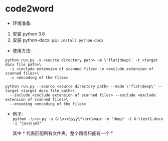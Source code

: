 # code2word

- 环境准备:
1. 安装 python 3.6
2. 安装 python-docx: `pip install python-docx`

- 使用方法:
```
python run.py -s <source directory path> -m \'flat|deep\' -t <target docx file path>\
  -i <include extension of scanned files> -e <exclude extension of scanned files>\
  -c <encoding of the files>
```

```
python run.py --source <source directory path> --mode \'flat|deep\' --target <target docx file path>\
  --include <include extension of scanned files> --exclude <exclude extension of scanned files>\
  --encoding <encoding of the files>
```

- 例子:\
`python .\run.py -s G:\xxx\yyy\*\src\main -m "deep" -t G:\test1.docx -i "java|yml"`

  其中 * 代表匹配所有文件夹，整个路径只能有一个 *
